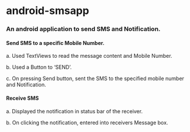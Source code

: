 # android-smsapp
### An android application to send SMS and Notification.

#### Send SMS to a specific Mobile Number.

a. Used TextViews to read the message content and Mobile Number.

b. Used a Button to ‘SEND’.

c. On pressing Send button, sent the SMS to the specified mobile number and Notification.

#### Receive SMS

a. Displayed the notification in status bar of the receiver.

b. On clicking the notification, entered into receivers Message box.
